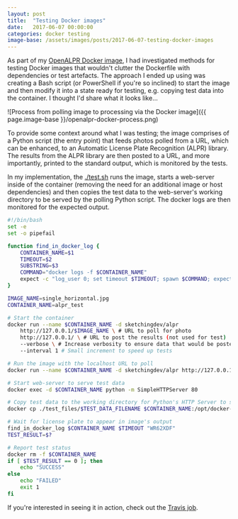 ```yaml
---
layout: post
title:  "Testing Docker images"
date:   2017-06-07 00:00:00
categories: docker testing
image-base: /assets/images/posts/2017-06-07-testing-docker-images
---
```


As part of my [OpenALPR Docker image](https://github.com/SketchingDev/OpenALPR-Docker), I had investigated methods for testing Docker images that wouldn't clutter the Dockerfile with dependencies or test artefacts. The approach I ended up using was creating a Bash script (or PowerShell if you're so inclined) to start the image and then modify it into a state ready for testing, e.g. copying test data into the container. I thought I'd share what it looks like...

![Process from polling image to processing via the Docker image]({{ page.image-base }}/openalpr-docker-process.png)

To provide some context around what I was testing; the image comprises of a Python script (the entry point) that feeds photos polled from a URL, which can be enhanced, to an Automatic License Plate Recognition (ALPR) library. The results from the ALPR library are then posted to a URL, and more importantly, printed to the standard output, which is monitored by the tests.

In my implementation, the [./test.sh](https://github.com/SketchingDev/OpenALPR-Docker/blob/master/test.sh) runs the image, starts a web-server inside of the container (removing the need for an additional image or host dependencies) and then copies the test data to the web-server's working directory to be served by the polling Python script. The docker logs are then monitored for the expected output.


```bash
#!/bin/bash
set -e
set -o pipefail

function find_in_docker_log {
    CONTAINER_NAME=$1
    TIMEOUT=$2
    SUBSTRING=$3
    COMMAND="docker logs -f $CONTAINER_NAME"
    expect -c "log_user 0; set timeout $TIMEOUT; spawn $COMMAND; expect \"$SUBSTRING\" { exit 0 } timeout { exit 1 }"
}

IMAGE_NAME=single_horizontal.jpg
CONTAINER_NAME=alpr_test

# Start the container
docker run --name $CONTAINER_NAME -d sketchingdev/alpr
    http://127.0.0.1/$IMAGE_NAME \ # URL to poll for photo
    http://127.0.0.1/ \ # URL to post the results (not used for test)
    --verbose \ # Increase verbosity to ensure data that would be posted is printed to stdout
    --interval 1 # Small increment to speed up tests

# Run the image with the localhost URL to poll
docker run --name $CONTAINER_NAME -d sketchingdev/alpr http://127.0.0.1/$IMAGE_NAME http://127.0.0.1/ --verbose

# Start web-server to serve test data
docker exec -d $CONTAINER_NAME python -m SimpleHTTPServer 80

# Copy test data to the working directory for Python's HTTP Server to serve
docker cp ./test_files/$TEST_DATA_FILENAME $CONTAINER_NAME:/opt/docker-alpr/

# Wait for license plate to appear in image's output
find_in_docker_log $CONTAINER_NAME $TIMEOUT "WR62XDF"
TEST_RESULT=$?

# Report test status
docker rm -f $CONTAINER_NAME
if [ $TEST_RESULT == 0 ]; then
    echo "SUCCESS"
else
    echo "FAILED"
    exit 1
fi
```

If you're interested in seeing it in action, check out the [Travis job](https://travis-ci.org/SketchingDev/OpenALPR-Docker).
